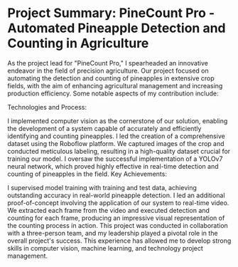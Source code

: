 # Project Summary: PineCount Pro - Automated Pineapple Detection and Counting in Agriculture

As the project lead for "PineCount Pro," I spearheaded an innovative endeavor in the field of precision agriculture. Our project focused on automating the detection and counting of pineapples in extensive crop fields, with the aim of enhancing agricultural management and increasing production efficiency. Some notable aspects of my contribution include:

Technologies and Process:

I implemented computer vision as the cornerstone of our solution, enabling the development of a system capable of accurately and efficiently identifying and counting pineapples.
I led the creation of a comprehensive dataset using the Roboflow platform. We captured images of the crop and conducted meticulous labeling, resulting in a high-quality dataset crucial for training our model.
I oversaw the successful implementation of a YOLOv7 neural network, which proved highly effective in real-time detection and counting of pineapples in the field.
Key Achievements:

I supervised model training with training and test data, achieving outstanding accuracy in real-world pineapple detection.
I led an additional proof-of-concept involving the application of our system to real-time video. We extracted each frame from the video and executed detection and counting for each frame, producing an impressive visual representation of the counting process in action.
This project was conducted in collaboration with a three-person team, and my leadership played a pivotal role in the overall project's success. This experience has allowed me to develop strong skills in computer vision, machine learning, and technology project management.
